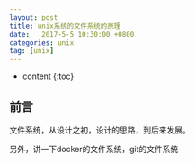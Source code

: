 ```yaml
---
layout: post
title: unix系统的文件系统的原理
date:   2017-5-5 10:30:00 +0800
categories: unix 
tag: [unix]
---
```


* content
{:toc}
 
## 前言

文件系统，从设计之初，设计的思路，到后来发展。

另外，讲一下docker的文件系统，git的文件系统